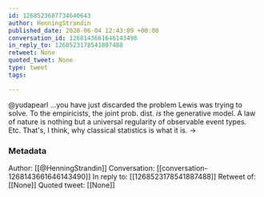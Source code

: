 ```yaml
---
id: 1268523687734640643
author: HenningStrandin
published_date: 2020-06-04 12:43:09 +00:00
conversation_id: 1268143661646143490
in_reply_to: 1268523178541887488
retweet: None
quoted_tweet: None
type: tweet
tags:

---
```


@yudapearl ...you have just discarded the problem Lewis was trying to solve. To the empiricists, the joint prob. dist. _is_ the generative model. A law of nature is nothing but a universal regularity of observable event types. Etc. That's, I think, why classical statistics is what it is. -&gt;

### Metadata

Author: [[@HenningStrandin]]
Conversation: [[conversation-1268143661646143490]]
In reply to: [[1268523178541887488]]
Retweet of: [[None]]
Quoted tweet: [[None]]
